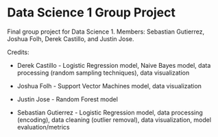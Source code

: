 # Data Science 1 Group Project
 Final group project for Data Science 1. Members: Sebastian Gutierrez, Joshua Folh, Derek Castillo, and Justin Jose. 

 Credits:
 * Derek Castillo - Logistic Regression model, Naive Bayes model, data processing (random sampling techniques), data visualization

 * Joshua Folh - Support Vector Machines model, data visualization

 * Justin Jose - Random Forest model

 * Sebastian Gutierrez - Logistic Regression model, data processing (encoding), data cleaning (outlier removal), data visualization, model evaluation/metrics

